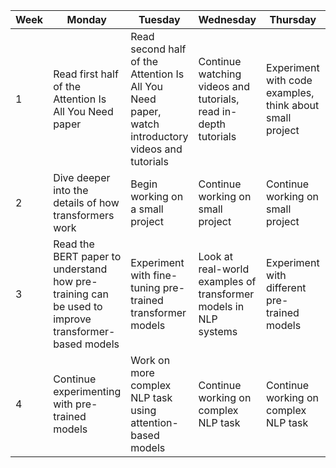 | Week | Monday                    | Tuesday                       | Wednesday                     | Thursday                     | Friday                     |
|------|----------------------------|--------------------------------|-------------------------------|-------------------------------|-----------------------------|
| 1    | Read first half of the Attention Is All You Need paper  | Read second half of the Attention Is All You Need paper, watch introductory videos and tutorials | Continue watching videos and tutorials, read in-depth tutorials | Experiment with code examples, think about small project | Review what you've learned, research resources for small project |
| 2    | Dive deeper into the details of how transformers work | Begin working on a small project | Continue working on small project | Continue working on small project | Continue working on small project |
| 3    | Read the BERT paper to understand how pre-training can be used to improve transformer-based models | Experiment with fine-tuning pre-trained transformer models | Look at real-world examples of transformer models in NLP systems | Experiment with different pre-trained models | Review what you've learned and think about next steps|
| 4    | Continue experimenting with pre-trained models | Work on more complex NLP task using attention-based models | Continue working on complex NLP task | Continue working on complex NLP task | Review what you've learned, plan for next steps |

